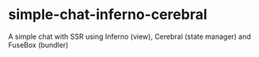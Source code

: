 # simple-chat-inferno-cerebral
A simple chat with SSR using Inferno (view), Cerebral (state manager) and FuseBox (bundler)
